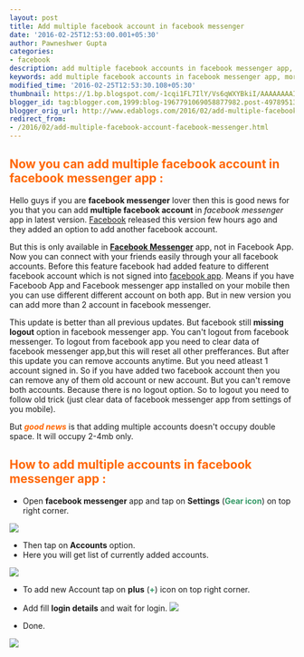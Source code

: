 ```yaml
---
layout: post
title: Add multiple facebook account in facebook messenger
date: '2016-02-25T12:53:00.001+05:30'
author: Pawneshwer Gupta
categories:
- facebook
description: add multiple facebook accounts in facebook messenger app, morethan 2 facebook accounts in facebook messenger app,update facebook messenger to add multiple
keywords: add multiple facebook accounts in facebook messenger app, morethan 2 facebook accounts in facebook messenger app,update facebook messenger to add multiple
modified_time: '2016-02-25T12:53:30.108+05:30'
thumbnail: https://1.bp.blogspot.com/-1cqi1FL7IlY/Vs6qWXYBkiI/AAAAAAAAIZk/JzxgQaYkMjQ/s72-c/facebook%2Bmessenger%2B1%2Bcopy.png
blogger_id: tag:blogger.com,1999:blog-1967791069058877982.post-4978951326348165098
blogger_orig_url: http://www.edablogs.com/2016/02/add-multiple-facebook-account-facebook-messenger.html
redirect_from:
- /2016/02/add-multiple-facebook-account-facebook-messenger.html
---
```


## <span style="color: #ff6600;">Now you can add multiple facebook account in facebook messenger app :</span>

Hello guys if you are **facebook messenger** lover then this is good news for you that you can add **multiple facebook account** in _facebook messenger_ app in latest version. [Facebook](http://www.facebook.com "Faceboo") released this version few hours ago and they added an option to add another facebook account.

But this is only available in **[Facebook Messenger](https://Facebook.Com/home.php "Facebook Messenger")** app, not in Facebook App. Now you can connect with your friends easily through your all facebook accounts. Before this feature facebook had added feature to different facebook account which is not signed into [facebook app](http://en.wikipedia.org/wiki/Facebook_Platform "Facebook Platform"). Means if you have Faceboob App and Facebook messenger app installed on your mobile then you can use different different account on both app. But in new version you can add more than 2 account in facebook messenger.

This update is better than all previous updates. But facebook still **missing logout** option in facebook messenger app. You can't logout from facebook messenger. To logout from facebook app you need to clear data of facebook messenger app,but this will reset all other prefferances. But after this update you can remove accounts anytime. But you need atleast 1 account signed in. So if you have added two facebook account then you can remove any of them old account or new account. But you can't remove both accounts. Because there is no logout option. So to logout you need to follow old trick (just clear data of facebook messenger app from settings of you mobile).

But <span style="color: #ff6600;">_**good news**_</span> is that adding multiple accounts doesn't occupy double space. It will occupy 2-4mb only.

## <span style="color: #ff6600;">How to add multiple accounts in facebook messenger app :</span>

+ Open **facebook messenger** app and tap on **Settings** (**<span style="color: #339966;">Gear icon</span>**) on top right corner.

[![](https://1.bp.blogspot.com/-1cqi1FL7IlY/Vs6qWXYBkiI/AAAAAAAAIZk/JzxgQaYkMjQ/s320/facebook%2Bmessenger%2B1%2Bcopy.png)](https://1.bp.blogspot.com/-1cqi1FL7IlY/Vs6qWXYBkiI/AAAAAAAAIZk/JzxgQaYkMjQ/s1600/facebook%2Bmessenger%2B1%2Bcopy.png)

+ Then tap on **Accounts** option.
+ Here you will get list of currently added accounts.

[![](https://1.bp.blogspot.com/-W_k-oN52lZ8/Vs6qXYQC79I/AAAAAAAAIZs/PtfAOZ_h89Q/s320/facebook%2Bmessenger%2B2%2Bcopy.png)](https://1.bp.blogspot.com/-W_k-oN52lZ8/Vs6qXYQC79I/AAAAAAAAIZs/PtfAOZ_h89Q/s1600/facebook%2Bmessenger%2B2%2Bcopy.png)

+ To add new Account tap on **plus** (<span style="color: #339966;">**+**</span>) icon on top right corner.
+ Add fill **login details** and wait for login.
[![](https://2.bp.blogspot.com/-7QHoYBLaD58/Vs6qW9cwGsI/AAAAAAAAIZo/6fjeSs33rS4/s1600/facebook%2Bmessenger%2B3%2Bcopy.png)](https://2.bp.blogspot.com/-7QHoYBLaD58/Vs6qW9cwGsI/AAAAAAAAIZo/6fjeSs33rS4/s1600/facebook%2Bmessenger%2B3%2Bcopy.png)

+ Done.

[![](https://4.bp.blogspot.com/--Qk1Gpe8O-E/Vs6qYqVD8YI/AAAAAAAAIZw/x_-nV7pSCwk/s320/facebook%2Bmessenger%2B4%2Bcopy.png)](https://4.bp.blogspot.com/--Qk1Gpe8O-E/Vs6qYqVD8YI/AAAAAAAAIZw/x_-nV7pSCwk/s1600/facebook%2Bmessenger%2B4%2Bcopy.png)